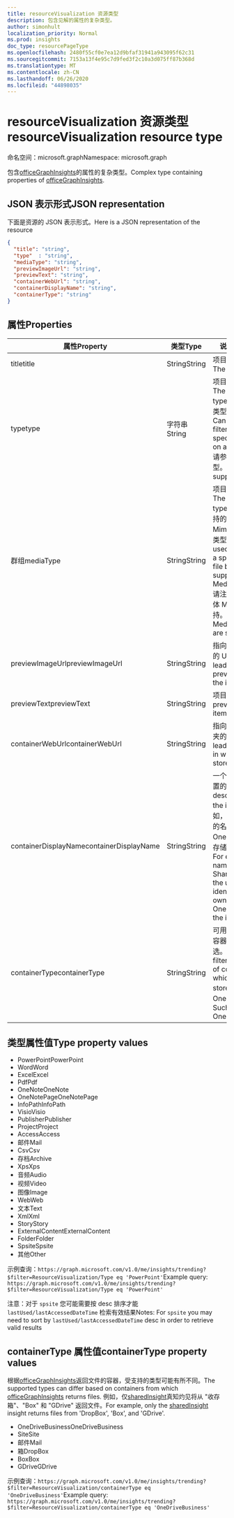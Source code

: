 ```yaml
---
title: resourceVisualization 资源类型
description: 包含见解的属性的复杂类型。
author: simonhult
localization_priority: Normal
ms.prod: insights
doc_type: resourcePageType
ms.openlocfilehash: 2480f55cf0e7ea12d9bfaf31941a943095f62c31
ms.sourcegitcommit: 7153a13f4e95c7d9fed3f2c10a3d075ff87b368d
ms.translationtype: MT
ms.contentlocale: zh-CN
ms.lasthandoff: 06/26/2020
ms.locfileid: "44898035"
---
```

# <a name="resourcevisualization-resource-type"></a><span data-ttu-id="0a65c-103">resourceVisualization 资源类型</span><span class="sxs-lookup"><span data-stu-id="0a65c-103">resourceVisualization resource type</span></span>

<span data-ttu-id="0a65c-104">命名空间：microsoft.graph</span><span class="sxs-lookup"><span data-stu-id="0a65c-104">Namespace: microsoft.graph</span></span>

<span data-ttu-id="0a65c-105">包含[officeGraphInsights](officegraphinsights.md)的属性的复杂类型。</span><span class="sxs-lookup"><span data-stu-id="0a65c-105">Complex type containing properties of [officeGraphInsights](officegraphinsights.md).</span></span>

## <a name="json-representation"></a><span data-ttu-id="0a65c-106">JSON 表示形式</span><span class="sxs-lookup"><span data-stu-id="0a65c-106">JSON representation</span></span>

<span data-ttu-id="0a65c-107">下面是资源的 JSON 表示形式。</span><span class="sxs-lookup"><span data-stu-id="0a65c-107">Here is a JSON representation of the resource</span></span>

<!-- {
  "blockType": "resource",
  "optionalProperties": [
  ],  
  "@odata.type": "microsoft.graph.resourceVisualization"
}-->
```json
{
  "title": "string",
  "type"  : "string",
  "mediaType": "string",
  "previewImageUrl": "string",
  "previewText": "string",
  "containerWebUrl": "string",
  "containerDisplayName": "string",
  "containerType": "string"
}
```

## <a name="properties"></a><span data-ttu-id="0a65c-108">属性</span><span class="sxs-lookup"><span data-stu-id="0a65c-108">Properties</span></span>

| <span data-ttu-id="0a65c-109">属性</span><span class="sxs-lookup"><span data-stu-id="0a65c-109">Property</span></span>              | <span data-ttu-id="0a65c-110">类型</span><span class="sxs-lookup"><span data-stu-id="0a65c-110">Type</span></span>          | <span data-ttu-id="0a65c-111">说明</span><span class="sxs-lookup"><span data-stu-id="0a65c-111">Description</span></span>  |
| -------------         |---------------| -------------|
| <span data-ttu-id="0a65c-112">title</span><span class="sxs-lookup"><span data-stu-id="0a65c-112">title</span></span>                 | <span data-ttu-id="0a65c-113">String</span><span class="sxs-lookup"><span data-stu-id="0a65c-113">String</span></span>        | <span data-ttu-id="0a65c-114">项目的标题文本。</span><span class="sxs-lookup"><span data-stu-id="0a65c-114">The item's title text.</span></span>               |
| <span data-ttu-id="0a65c-115">type</span><span class="sxs-lookup"><span data-stu-id="0a65c-115">type</span></span>              | <span data-ttu-id="0a65c-116">字符串</span><span class="sxs-lookup"><span data-stu-id="0a65c-116">String</span></span>        | <span data-ttu-id="0a65c-117">项目的媒体类型。</span><span class="sxs-lookup"><span data-stu-id="0a65c-117">The item's media type.</span></span> <span data-ttu-id="0a65c-118">可用于根据特定类型筛选特定文件。</span><span class="sxs-lookup"><span data-stu-id="0a65c-118">Can be used for filtering for a specific file based on a specific type.</span></span> <span data-ttu-id="0a65c-119">请参阅以下支持的类型。</span><span class="sxs-lookup"><span data-stu-id="0a65c-119">See below for supported types.</span></span> |
| <span data-ttu-id="0a65c-120">群组</span><span class="sxs-lookup"><span data-stu-id="0a65c-120">mediaType</span></span>             | <span data-ttu-id="0a65c-121">String</span><span class="sxs-lookup"><span data-stu-id="0a65c-121">String</span></span>        | <span data-ttu-id="0a65c-122">项目的媒体类型。</span><span class="sxs-lookup"><span data-stu-id="0a65c-122">The item's media type.</span></span> <span data-ttu-id="0a65c-123">可用于根据受支持的 IANA 媒体 Mime 类型筛选特定类型的文件。</span><span class="sxs-lookup"><span data-stu-id="0a65c-123">Can be used for filtering for a specific type of file based on supported IANA Media Mime Types.</span></span> <span data-ttu-id="0a65c-124">请注意，并非所有媒体 Mime 类型都受支持。</span><span class="sxs-lookup"><span data-stu-id="0a65c-124">Note that not all Media Mime Types are supported.</span></span> |
| <span data-ttu-id="0a65c-125">previewImageUrl</span><span class="sxs-lookup"><span data-stu-id="0a65c-125">previewImageUrl</span></span>       | <span data-ttu-id="0a65c-126">String</span><span class="sxs-lookup"><span data-stu-id="0a65c-126">String</span></span>        | <span data-ttu-id="0a65c-127">指向项目的预览图像的 URL。</span><span class="sxs-lookup"><span data-stu-id="0a65c-127">A URL leading to the preview image for the item.</span></span> |
| <span data-ttu-id="0a65c-128">previewText</span><span class="sxs-lookup"><span data-stu-id="0a65c-128">previewText</span></span>           | <span data-ttu-id="0a65c-129">String</span><span class="sxs-lookup"><span data-stu-id="0a65c-129">String</span></span>        | <span data-ttu-id="0a65c-130">项目的预览文本。</span><span class="sxs-lookup"><span data-stu-id="0a65c-130">A preview text for the item.</span></span> |
| <span data-ttu-id="0a65c-131">containerWebUrl</span><span class="sxs-lookup"><span data-stu-id="0a65c-131">containerWebUrl</span></span>       | <span data-ttu-id="0a65c-132">String</span><span class="sxs-lookup"><span data-stu-id="0a65c-132">String</span></span>        | <span data-ttu-id="0a65c-133">指向存储项目的文件夹的路径。</span><span class="sxs-lookup"><span data-stu-id="0a65c-133">A path leading to the folder in which the item is stored.</span></span> |
| <span data-ttu-id="0a65c-134">containerDisplayName</span><span class="sxs-lookup"><span data-stu-id="0a65c-134">containerDisplayName</span></span>  | <span data-ttu-id="0a65c-135">String</span><span class="sxs-lookup"><span data-stu-id="0a65c-135">String</span></span>        | <span data-ttu-id="0a65c-136">一个描述项目存储位置的字符串。</span><span class="sxs-lookup"><span data-stu-id="0a65c-136">A string describing where the item is stored.</span></span> <span data-ttu-id="0a65c-137">例如，SharePoint 网站的名称或标识 OneDrive 的所有者存储项目的用户名。</span><span class="sxs-lookup"><span data-stu-id="0a65c-137">For example, the name of a SharePoint site or the user name identifying the owner of the OneDrive storing the item.</span></span>  |
| <span data-ttu-id="0a65c-138">containerType</span><span class="sxs-lookup"><span data-stu-id="0a65c-138">containerType</span></span>         | <span data-ttu-id="0a65c-139">String</span><span class="sxs-lookup"><span data-stu-id="0a65c-139">String</span></span> | <span data-ttu-id="0a65c-140">可用于按存储文件的容器的类型进行筛选。</span><span class="sxs-lookup"><span data-stu-id="0a65c-140">Can be used for filtering by the type of container in which the file is stored.</span></span> <span data-ttu-id="0a65c-141">如 Site 或 OneDriveBusiness。</span><span class="sxs-lookup"><span data-stu-id="0a65c-141">Such as Site or OneDriveBusiness.</span></span>       |

## <a name="type-property-values"></a><span data-ttu-id="0a65c-142">类型属性值</span><span class="sxs-lookup"><span data-stu-id="0a65c-142">Type property values</span></span>
-   <span data-ttu-id="0a65c-143">PowerPoint</span><span class="sxs-lookup"><span data-stu-id="0a65c-143">PowerPoint</span></span>
-   <span data-ttu-id="0a65c-144">Word</span><span class="sxs-lookup"><span data-stu-id="0a65c-144">Word</span></span>
-   <span data-ttu-id="0a65c-145">Excel</span><span class="sxs-lookup"><span data-stu-id="0a65c-145">Excel</span></span>
-   <span data-ttu-id="0a65c-146">Pdf</span><span class="sxs-lookup"><span data-stu-id="0a65c-146">Pdf</span></span>
-   <span data-ttu-id="0a65c-147">OneNote</span><span class="sxs-lookup"><span data-stu-id="0a65c-147">OneNote</span></span>
-   <span data-ttu-id="0a65c-148">OneNotePage</span><span class="sxs-lookup"><span data-stu-id="0a65c-148">OneNotePage</span></span>
-   <span data-ttu-id="0a65c-149">InfoPath</span><span class="sxs-lookup"><span data-stu-id="0a65c-149">InfoPath</span></span>
-   <span data-ttu-id="0a65c-150">Visio</span><span class="sxs-lookup"><span data-stu-id="0a65c-150">Visio</span></span>
-   <span data-ttu-id="0a65c-151">Publisher</span><span class="sxs-lookup"><span data-stu-id="0a65c-151">Publisher</span></span>
-   <span data-ttu-id="0a65c-152">Project</span><span class="sxs-lookup"><span data-stu-id="0a65c-152">Project</span></span>
-   <span data-ttu-id="0a65c-153">Access</span><span class="sxs-lookup"><span data-stu-id="0a65c-153">Access</span></span>
-   <span data-ttu-id="0a65c-154">邮件</span><span class="sxs-lookup"><span data-stu-id="0a65c-154">Mail</span></span>
-   <span data-ttu-id="0a65c-155">Csv</span><span class="sxs-lookup"><span data-stu-id="0a65c-155">Csv</span></span>
-   <span data-ttu-id="0a65c-156">存档</span><span class="sxs-lookup"><span data-stu-id="0a65c-156">Archive</span></span>
-   <span data-ttu-id="0a65c-157">Xps</span><span class="sxs-lookup"><span data-stu-id="0a65c-157">Xps</span></span>
-   <span data-ttu-id="0a65c-158">音频</span><span class="sxs-lookup"><span data-stu-id="0a65c-158">Audio</span></span>
-   <span data-ttu-id="0a65c-159">视频</span><span class="sxs-lookup"><span data-stu-id="0a65c-159">Video</span></span>
-   <span data-ttu-id="0a65c-160">图像</span><span class="sxs-lookup"><span data-stu-id="0a65c-160">Image</span></span>
-   <span data-ttu-id="0a65c-161">Web</span><span class="sxs-lookup"><span data-stu-id="0a65c-161">Web</span></span>
-   <span data-ttu-id="0a65c-162">文本</span><span class="sxs-lookup"><span data-stu-id="0a65c-162">Text</span></span>
-   <span data-ttu-id="0a65c-163">Xml</span><span class="sxs-lookup"><span data-stu-id="0a65c-163">Xml</span></span>
-   <span data-ttu-id="0a65c-164">Story</span><span class="sxs-lookup"><span data-stu-id="0a65c-164">Story</span></span>
-   <span data-ttu-id="0a65c-165">ExternalContent</span><span class="sxs-lookup"><span data-stu-id="0a65c-165">ExternalContent</span></span>
-   <span data-ttu-id="0a65c-166">Folder</span><span class="sxs-lookup"><span data-stu-id="0a65c-166">Folder</span></span>
- <span data-ttu-id="0a65c-167">Spsite</span><span class="sxs-lookup"><span data-stu-id="0a65c-167">Spsite</span></span>
-   <span data-ttu-id="0a65c-168">其他</span><span class="sxs-lookup"><span data-stu-id="0a65c-168">Other</span></span>

<span data-ttu-id="0a65c-169">示例查询：`https://graph.microsoft.com/v1.0/me/insights/trending?$filter=ResourceVisualization/Type eq 'PowerPoint'`</span><span class="sxs-lookup"><span data-stu-id="0a65c-169">Example query: `https://graph.microsoft.com/v1.0/me/insights/trending?$filter=ResourceVisualization/Type eq 'PowerPoint'`</span></span>

<span data-ttu-id="0a65c-170">注意：对于 `spsite` 您可能需要按 desc 排序才能 `lastUsed/lastAccessedDateTime` 检索有效结果</span><span class="sxs-lookup"><span data-stu-id="0a65c-170">Notes: For `spsite` you may need to sort by `lastUsed/lastAccessedDateTime` desc in order to retrieve valid results</span></span>

## <a name="containertype-property-values"></a><span data-ttu-id="0a65c-171">containerType 属性值</span><span class="sxs-lookup"><span data-stu-id="0a65c-171">containerType property values</span></span>
<span data-ttu-id="0a65c-172">根据[officeGraphInsights](officegraphinsights.md)返回文件的容器，受支持的类型可能有所不同。</span><span class="sxs-lookup"><span data-stu-id="0a65c-172">The supported types can differ based on containers from which [officeGraphInsights](officegraphinsights.md) returns files.</span></span> <span data-ttu-id="0a65c-173">例如，仅[sharedInsight](insights-shared.md)真知灼见将从 "收存箱"、"Box" 和 "GDrive" 返回文件。</span><span class="sxs-lookup"><span data-stu-id="0a65c-173">For example, only the [sharedInsight](insights-shared.md) insight returns files from 'DropBox', 'Box', and 'GDrive'.</span></span>

-   <span data-ttu-id="0a65c-174">OneDriveBusiness</span><span class="sxs-lookup"><span data-stu-id="0a65c-174">OneDriveBusiness</span></span>
-   <span data-ttu-id="0a65c-175">Site</span><span class="sxs-lookup"><span data-stu-id="0a65c-175">Site</span></span>
-   <span data-ttu-id="0a65c-176">邮件</span><span class="sxs-lookup"><span data-stu-id="0a65c-176">Mail</span></span>
-   <span data-ttu-id="0a65c-177">箱</span><span class="sxs-lookup"><span data-stu-id="0a65c-177">DropBox</span></span>
-   <span data-ttu-id="0a65c-178">Box</span><span class="sxs-lookup"><span data-stu-id="0a65c-178">Box</span></span>
-   <span data-ttu-id="0a65c-179">GDrive</span><span class="sxs-lookup"><span data-stu-id="0a65c-179">GDrive</span></span>

<span data-ttu-id="0a65c-180">示例查询：`https://graph.microsoft.com/v1.0/me/insights/trending?$filter=ResourceVisualization/containerType eq 'OneDriveBusiness'`</span><span class="sxs-lookup"><span data-stu-id="0a65c-180">Example query: `https://graph.microsoft.com/v1.0/me/insights/trending?$filter=ResourceVisualization/containerType eq 'OneDriveBusiness'`</span></span>
